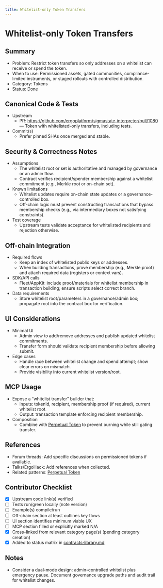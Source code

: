 ```yaml
---
title: Whitelist-only Token Transfers
---
```


# Whitelist-only Token Transfers

## Summary

- Problem: Restrict token transfers so only addresses on a whitelist can receive or spend the token.
- When to use: Permissioned assets, gated communities, compliance-limited instruments, or staged rollouts with controlled distribution.
- Category: Tokens
- Status: Done

## Canonical Code & Tests

- Upstream  
  - PR: <https://github.com/ergoplatform/sigmastate-interpreter/pull/1080> — Token with whitelisted-only transfers, including tests.
- Commit(s)  
  - Prefer pinned SHAs once merged and stable.

## Security & Correctness Notes

- Assumptions  
  - The whitelist root or set is authoritative and managed by governance or an admin flow.
  - Contract verifies recipient/spender membership against a whitelist commitment (e.g., Merkle root or on-chain set).
- Known limitations  
  - Whitelist updates require on-chain state updates or a governance-controlled box.
  - Off-chain logic must prevent constructing transactions that bypass membership checks (e.g., via intermediary boxes not satisfying constraints).
- Test coverage  
  - Upstream tests validate acceptance for whitelisted recipients and rejection otherwise.

## Off-chain Integration

- Required flows  
  - Keep an index of whitelisted public keys or addresses.
  - When building transactions, prove membership (e.g., Merkle proof) and attach required data (registers or context vars).
- SDK/API calls  
  - Fleet/AppKit: include proof/materials for whitelist membership in transaction building; ensure scripts select correct branch.
- Data requirements  
  - Store whitelist root/parameters in a governance/admin box; propagate root into the contract box for verification.

## UI Considerations

- Minimal UI  
  - Admin view to add/remove addresses and publish updated whitelist commitments.
  - Transfer form should validate recipient membership before allowing submit.
- Edge cases  
  - Handle race between whitelist change and spend attempt; show clear errors on mismatch.
  - Provide visibility into current whitelist version/root.

## MCP Usage

- Expose a “whitelist transfer” builder that:  
  - Inputs: tokenId, recipient, membership proof (if required), current whitelist root.  
  - Output: transaction template enforcing recipient membership.
- Composition  
  - Combine with [Perpetual Token](pattern-perpetual-token.md) to prevent burning while still gating transfer.

## References

- Forum threads: Add specific discussions on permissioned tokens if available.
- Talks/ErgoHack: Add references when collected.
- Related patterns: [Perpetual Token](pattern-perpetual-token.md)

## Contributor Checklist

- [x] Upstream code link(s) verified
- [ ] Tests run/green locally (note version)
- [ ] Example(s) compile/run
- [ ] Off-chain section at least outlines key flows
- [ ] UI section identifies minimum viable UX
- [ ] MCP section filled or explicitly marked N/A
- [x] Cross-linked from relevant category page(s) (pending category creation)
- [x] Added to status matrix in [contracts-library.md](contracts-library.md)

## Notes

- Consider a dual-mode design: admin-controlled whitelist plus emergency pause. Document governance upgrade paths and audit trail for whitelist changes.
